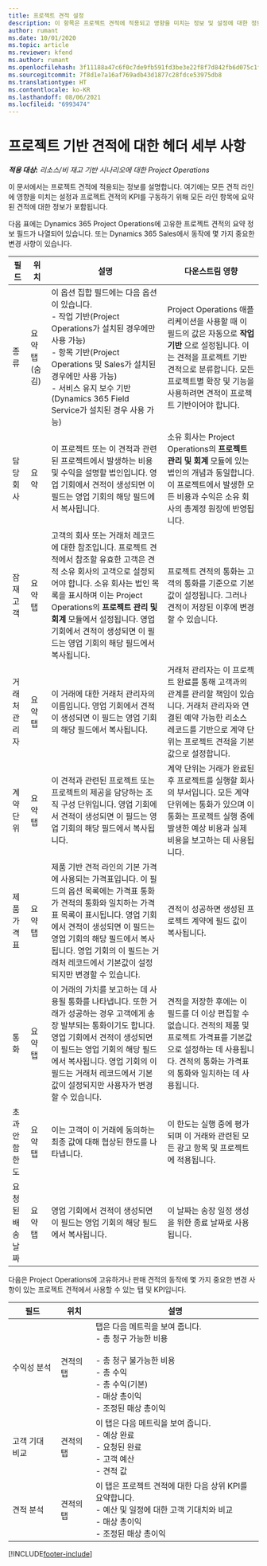 ```yaml
---
title: 프로젝트 견적 설정
description: 이 항목은 프로젝트 견적에 적용되고 영향을 미치는 정보 및 설정에 대한 정보를 제공합니다.
author: rumant
ms.date: 10/01/2020
ms.topic: article
ms.reviewer: kfend
ms.author: rumant
ms.openlocfilehash: 3f11188a47c6f0c7de9fb591fd3be3e22f8f7d842fb6d075c1f43d9baea4d225
ms.sourcegitcommit: 7f8d1e7a16af769adb43d1877c28fdce53975db8
ms.translationtype: HT
ms.contentlocale: ko-KR
ms.lasthandoff: 08/06/2021
ms.locfileid: "6993474"
---
```

# <a name="header-details-for-project-based-quotes"></a>프로젝트 기반 견적에 대한 헤더 세부 사항

_**적용 대상:** 리소스/비 재고 기반 시나리오에 대한 Project Operations_


이 문서에서는 프로젝트 견적에 적용되는 정보를 설명합니다. 여기에는 모든 견적 라인에 영향을 미치는 설정과 프로젝트 견적의 KPI를 구동하기 위해 모든 라인 항목에 요약된 견적에 대한 정보가 포함됩니다.

다음 표에는 Dynamics 365 Project Operations에 고유한 프로젝트 견적의 요약 정보 필드가 나열되어 있습니다. 또는 Dynamics 365 Sales에서 동작에 몇 가지 중요한 변경 사항이 있습니다.

| **필드** | **위치** | **설명** | **다운스트림 영향** |
| --- | --- | --- | --- |
| 종류 | 요약 탭(숨김) | 이 옵션 집합 필드에는 다음 옵션이 있습니다.</br>- 작업 기반(Project Operations가 설치된 경우에만 사용 가능)</br>- 항목 기반(Project Operations 및 Sales가 설치된 경우에만 사용 가능)</br>- 서비스 유지 보수 기반(Dynamics 365 Field Service가 설치된 경우 사용 가능) | Project Operations 애플리케이션을 사용할 때 이 필드의 값은 자동으로 **작업 기반** 으로 설정됩니다. 이는 견적을 프로젝트 기반 견적으로 분류합니다. 모든 프로젝트별 확장 및 기능을 사용하려면 견적이 프로젝트 기반이어야 합니다. |
| 담당 회사 | 요약 | 이 프로젝트 또는 이 견적과 관련된 프로젝트에서 발생하는 비용 및 수익을 설명할 법인입니다. 영업 기회에서 견적이 생성되면 이 필드는 영업 기회의 해당 필드에서 복사됩니다. | 소유 회사는 Project Operations의 **프로젝트 관리 및 회계** 모듈에 있는 법인의 개념과 동일합니다. 이 프로젝트에서 발생한 모든 비용과 수익은 소유 회사의 총계정 원장에 반영됩니다. |
| 잠재 고객 | 요약 탭 | 고객의 회사 또는 거래처 레코드에 대한 참조입니다. 프로젝트 견적에서 참조할 유효한 고객은 견적 소유 회사의 고객으로 설정되어야 합니다. 소유 회사는 법인 목록을 표시하며 이는 Project Operations의 **프로젝트 관리 및 회계** 모듈에서 설정됩니다. 영업 기회에서 견적이 생성되면 이 필드는 영업 기회의 해당 필드에서 복사됩니다. | 프로젝트 견적의 통화는 고객의 통화를 기준으로 기본값이 설정됩니다. 그러나 견적이 저장된 이후에 변경할 수 있습니다. |
| 거래처 관리자 | 요약 탭 | 이 거래에 대한 거래처 관리자의 이름입니다. 영업 기회에서 견적이 생성되면 이 필드는 영업 기회의 해당 필드에서 복사됩니다. | 거래처 관리자는 이 프로젝트 완료를 통해 고객과의 관계를 관리할 책임이 있습니다. 거래처 관리자와 연결된 예약 가능한 리소스 레코드를 기반으로 계약 단위는 프로젝트 견적을 기본값으로 설정합니다.|
| 계약 단위 | 요약 탭 | 이 견적과 관련된 프로젝트 또는 프로젝트의 제공을 담당하는 조직 구성 단위입니다. 영업 기회에서 견적이 생성되면 이 필드는 영업 기회의 해당 필드에서 복사됩니다. | 계약 단위는 거래가 완료된 후 프로젝트를 실행할 회사의 부서입니다. 모든 계약 단위에는 통화가 있으며 이 통화는 프로젝트 실행 중에 발생한 예상 비용과 실제 비용을 보고하는 데 사용됩니다. |
| 제품 가격표 | 요약 탭 | 제품 기반 견적 라인의 기본 가격에 사용되는 가격표입니다. 이 필드의 옵션 목록에는 가격표 통화가 견적의 통화와 일치하는 가격표 목록이 표시됩니다. 영업 기회에서 견적이 생성되면 이 필드는 영업 기회의 해당 필드에서 복사됩니다. 영업 기회의 이 필드는 거래처 레코드에서 기본값이 설정되지만 변경할 수 있습니다. | 견적이 성공하면 생성된 프로젝트 계약에 필드 값이 복사됩니다. |
| 통화 | 요약 탭 | 이 거래의 가치를 보고하는 데 사용될 통화를 나타냅니다. 또한 거래가 성공하는 경우 고객에게 송장 발부되는 통화이기도 합니다. 영업 기회에서 견적이 생성되면 이 필드는 영업 기회의 해당 필드에서 복사됩니다. 영업 기회의 이 필드는 거래처 레코드에서 기본값이 설정되지만 사용자가 변경할 수 있습니다.  | 견적을 저장한 후에는 이 필드를 더 이상 편집할 수 없습니다. 견적의 제품 및 프로젝트 가격표를 기본값으로 설정하는 데 사용됩니다. 견적의 통화는 가격표의 통화와 일치하는 데 사용됩니다. |
| 초과 안 함 한도 | 요약 탭 | 이는 고객이 이 거래에 동의하는 최종 값에 대해 협상된 한도를 나타냅니다. | 이 한도는 실행 중에 평가되며 이 거래와 관련된 모든 광고 항목 및 프로젝트에 적용됩니다. |
| 요청된 배송 날짜 | 요약 탭 | 영업 기회에서 견적이 생성되면 이 필드는 영업 기회의 해당 필드에서 복사됩니다. | 이 날짜는 송장 일정 생성을 위한 종료 날짜로 사용됩니다. |

다음은 Project Operations에 고유하거나 판매 견적의 동작에 몇 가지 중요한 변경 사항이 있는 프로젝트 견적에서 사용할 수 있는 탭 및 KPI입니다.

| **필드** | **위치** | **설명** |
| --- | --- | --- |
| 수익성 분석 | 견적의 탭 | 탭은 다음 메트릭을 보여 줍니다.</br>- 총 청구 가능한 비용</br></br>- 총 청구 불가능한 비용</br>- 총 수익</br>- 총 수익(기본)</br>- 매상 총이익</br>- 조정된 매상 총이익|
| 고객 기대 비교 | 견적의 탭 | 이 탭은 다음 메트릭을 보여 줍니다.</br>- 예상 완료</br>- 요청된 완료</br>- 고객 예산</br>- 견적 값 |
| 견적 분석 | 견적의 탭 | 이 탭은 프로젝트 견적에 대한 다음 상위 KPI를 요약합니다.</br>- 예산 및 일정에 대한 고객 기대치와 비교</br>- 매상 총이익</br>- 조정된 매상 총이익 |


[!INCLUDE[footer-include](../includes/footer-banner.md)]

